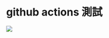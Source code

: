 # github actions 測試

![](https://github.com/seanzhengw/github-actions-test/workflows/seanzhengw/github-actions/cmake@master%20test/badge.svg)
